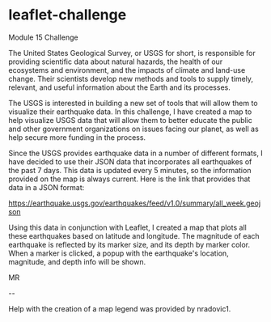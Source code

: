 # leaflet-challenge
Module 15 Challenge

The United States Geological Survey, or USGS for short, is responsible for providing scientific data about natural hazards, the health of our ecosystems and environment, and the impacts of climate and land-use change. Their scientists develop new methods and tools to supply timely, relevant, and useful information about the Earth and its processes.

The USGS is interested in building a new set of tools that will allow them to visualize their earthquake data. In this challenge, I have created a map to help visualize USGS data that will allow them to better educate the public and other government organizations on issues facing our planet, as well as help secure more funding in the process.

Since the USGS provides earthquake data in a number of different formats, I have decided to use their JSON data that incorporates all earthquakes of the past 7 days. This data is updated every 5 minutes, so the information provided on the map is always current. Here is the link that provides that data in a JSON format:

https://earthquake.usgs.gov/earthquakes/feed/v1.0/summary/all_week.geojson

Using this data in conjunction with Leaflet, I created a map that plots all these earthquakes based on latitude and longitude. The magnitude of each earthquake is reflected by its marker size, and its depth by marker color. When a marker is clicked, a popup with the earthquake's location, magnitude, and depth info will be shown.

MR

--

Help with the creation of a map legend was provided by nradovic1.